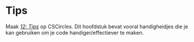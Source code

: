 # Tips

Maak *[12: Tips](https://cscircles.cemc.uwaterloo.ca/12-tips-nl/)* op CSCircles. Dit hoofdstuk bevat vooral handigheidjes die je kan gebruiken om je code handiger/effectiever te maken.
